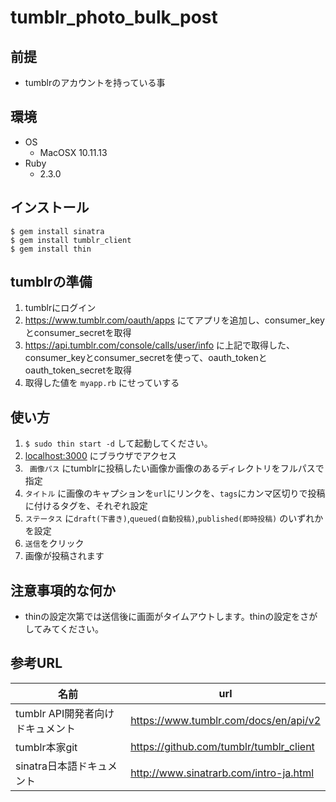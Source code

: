 # tumblr_photo_bulk_post

## 前提
* tumblrのアカウントを持っている事

## 環境
* OS
	* MacOSX 10.11.13
* Ruby
	* 2.3.0

## インストール
```
$ gem install sinatra
$ gem install tumblr_client
$ gem install thin
```

## tumblrの準備
1. tumblrにログイン
1. https://www.tumblr.com/oauth/apps にてアプリを追加し、consumer_keyとconsumer_secretを取得
1. https://api.tumblr.com/console/calls/user/info に上記で取得した、consumer_keyとconsumer_secretを使って、oauth_tokenとoauth_token_secretを取得
1. 取得した値を `myapp.rb` にせっていする

## 使い方
1. `$ sudo thin start -d` して起動してください。
1. [localhost:3000](http://localhost:3000) にブラウザでアクセス
1. ` 画像パス` にtumblrに投稿したい画像か画像のあるディレクトリをフルパスで指定
1. `タイトル` に画像のキャプションを`url`にリンクを、`tags`にカンマ区切りで投稿に付けるタグを、それぞれ設定
1. `ステータス` に`draft(下書き)`,`queued(自動投稿)`,`published(即時投稿)` のいずれかを設定
1. `送信`をクリック
1. 画像が投稿されます

## 注意事項的な何か
* thinの設定次第では送信後に画面がタイムアウトします。thinの設定をさがしてみてください。


## 参考URL
名前 | url
---|---
tumblr API開発者向けドキュメント|https://www.tumblr.com/docs/en/api/v2
tumblr本家git|https://github.com/tumblr/tumblr_client
sinatra日本語ドキュメント|http://www.sinatrarb.com/intro-ja.html
 
